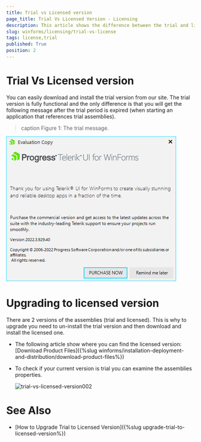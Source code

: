 ```yaml
---
title: Trial vs Licensed version
page_title: Trial Vs Licensed Version - Licensing
description: This article shows the difference between the trial and licensed version and how you can switch between them.
slug: winforms/licensing/trial-vs-license
tags: license,trial
published: True
position: 2
---
```



# Trial Vs Licensed version

You can easily download and install the trial version from our site. The trial version is fully functional and the only difference is that you will get the following message after the trial period is expired (when starting an application that references trial assemblies). 

>caption Figure 1: The trial message. 

![trial-vs-licensed-version001](images/trial-vs-licensed-version001.png)

# Upgrading to licensed version

There are 2 versions of the assemblies (trial and licensed). This is why to upgrade you need to un-install the trial version and then download and install the licensed one. 

* The following article show where you can find the licensed version: [Download Product Files]({%slug winforms/installation-deployment-and-distribution/download-product-files%})

* To check if your current version is trial you can examine the assemblies properties.

	![trial-vs-licensed-version002](images/trial-vs-licensed-version002.png) 

# See Also

* [How to Upgrade Trial to Licensed Version]({%slug upgrade-trial-to-licensed-version%})
